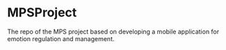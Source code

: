 # MPSProject
The repo of the MPS project based on developing a mobile application for emotion regulation and management.
